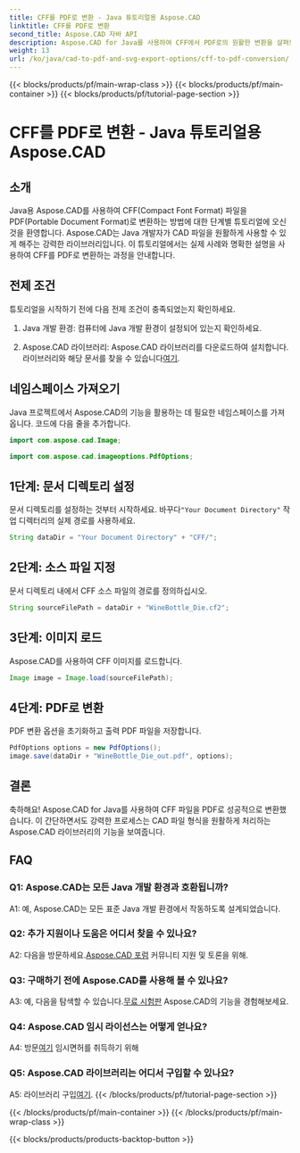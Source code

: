 ```yaml
---
title: CFF를 PDF로 변환 - Java 튜토리얼용 Aspose.CAD
linktitle: CFF를 PDF로 변환
second_title: Aspose.CAD 자바 API
description: Aspose.CAD for Java를 사용하여 CFF에서 PDF로의 원활한 변환을 살펴보세요. 쉬운 단계, 신뢰할 수 있는 결과.
weight: 13
url: /ko/java/cad-to-pdf-and-svg-export-options/cff-to-pdf-conversion/
---
```


{{< blocks/products/pf/main-wrap-class >}}
{{< blocks/products/pf/main-container >}}
{{< blocks/products/pf/tutorial-page-section >}}

# CFF를 PDF로 변환 - Java 튜토리얼용 Aspose.CAD

## 소개

Java용 Aspose.CAD를 사용하여 CFF(Compact Font Format) 파일을 PDF(Portable Document Format)로 변환하는 방법에 대한 단계별 튜토리얼에 오신 것을 환영합니다. Aspose.CAD는 Java 개발자가 CAD 파일을 원활하게 사용할 수 있게 해주는 강력한 라이브러리입니다. 이 튜토리얼에서는 실제 사례와 명확한 설명을 사용하여 CFF를 PDF로 변환하는 과정을 안내합니다.

## 전제 조건

튜토리얼을 시작하기 전에 다음 전제 조건이 충족되었는지 확인하세요.

1. Java 개발 환경: 컴퓨터에 Java 개발 환경이 설정되어 있는지 확인하세요.

2.  Aspose.CAD 라이브러리: Aspose.CAD 라이브러리를 다운로드하여 설치합니다. 라이브러리와 해당 문서를 찾을 수 있습니다[여기](https://releases.aspose.com/cad/java/).

## 네임스페이스 가져오기

Java 프로젝트에서 Aspose.CAD의 기능을 활용하는 데 필요한 네임스페이스를 가져옵니다. 코드에 다음 줄을 추가합니다.

```java
import com.aspose.cad.Image;

import com.aspose.cad.imageoptions.PdfOptions;
```

## 1단계: 문서 디렉토리 설정

 문서 디렉토리를 설정하는 것부터 시작하세요. 바꾸다`"Your Document Directory"` 작업 디렉터리의 실제 경로를 사용하세요.

```java
String dataDir = "Your Document Directory" + "CFF/";
```

## 2단계: 소스 파일 지정

문서 디렉토리 내에서 CFF 소스 파일의 경로를 정의하십시오.

```java
String sourceFilePath = dataDir + "WineBottle_Die.cf2";
```

## 3단계: 이미지 로드

Aspose.CAD를 사용하여 CFF 이미지를 로드합니다.

```java
Image image = Image.load(sourceFilePath);
```

## 4단계: PDF로 변환

PDF 변환 옵션을 초기화하고 출력 PDF 파일을 저장합니다.

```java
PdfOptions options = new PdfOptions();
image.save(dataDir + "WineBottle_Die_out.pdf", options);
```

## 결론

축하해요! Aspose.CAD for Java를 사용하여 CFF 파일을 PDF로 성공적으로 변환했습니다. 이 간단하면서도 강력한 프로세스는 CAD 파일 형식을 원활하게 처리하는 Aspose.CAD 라이브러리의 기능을 보여줍니다.

## FAQ

### Q1: Aspose.CAD는 모든 Java 개발 환경과 호환됩니까?

A1: 예, Aspose.CAD는 모든 표준 Java 개발 환경에서 작동하도록 설계되었습니다.

### Q2: 추가 지원이나 도움은 어디서 찾을 수 있나요?

 A2: 다음을 방문하세요.[Aspose.CAD 포럼](https://forum.aspose.com/c/cad/19) 커뮤니티 지원 및 토론을 위해.

### Q3: 구매하기 전에 Aspose.CAD를 사용해 볼 수 있나요?

 A3: 예, 다음을 탐색할 수 있습니다.[무료 시험판](https://releases.aspose.com/) Aspose.CAD의 기능을 경험해보세요.

### Q4: Aspose.CAD 임시 라이선스는 어떻게 얻나요?

 A4: 방문[여기](https://purchase.aspose.com/temporary-license/) 임시면허를 취득하기 위해

### Q5: Aspose.CAD 라이브러리는 어디서 구입할 수 있나요?

 A5: 라이브러리 구입[여기](https://purchase.aspose.com/buy).
{{< /blocks/products/pf/tutorial-page-section >}}

{{< /blocks/products/pf/main-container >}}
{{< /blocks/products/pf/main-wrap-class >}}

{{< blocks/products/products-backtop-button >}}
